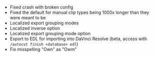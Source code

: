 - Fixed crash with broken config
- Fixed the default for manual clip types being 1000x longer than they were meant to be
- Localized export grouping modes
- Localized inverse option
- Localized export grouping mode option
- Export to EDL for importing into DaVinci Resolve (beta, access with `/autocut finish <database> edl`)
- Fix misspelling "Own" as "Owm"